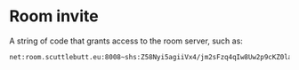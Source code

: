 # Room invite

A string of code that grants access to the room server, such as:

```
net:room.scuttlebutt.eu:8008~shs:Z58Nyi5agiiVx4/jm2sFzq4qIw8Uw2p9cKZ0laH5O9A=:SSB+Room+PSK3TLYC2T86EHQCUHBUHASCASE18JBV24=
```